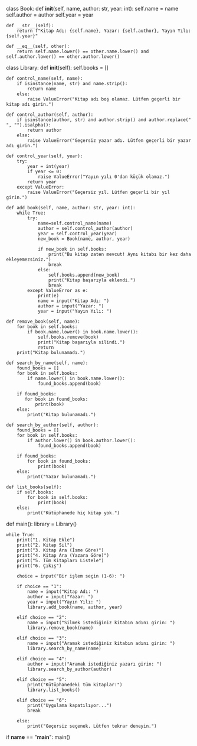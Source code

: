 class Book:
    def __init__(self, name, author: str, year: int):
        self.name = name
        self.author = author
        self.year = year

    def __str__(self):
        return f"Kitap Adı: {self.name}, Yazar: {self.author}, Yayın Yılı: {self.year}"

    def __eq__(self, other):
        return self.name.lower() == other.name.lower() and self.author.lower() == other.author.lower()

class Library:
    def __init__(self):
        self.books = []

    def control_name(self, name):
        if isinstance(name, str) and name.strip():  
            return name
        else:
            raise ValueError("Kitap adı boş olamaz. Lütfen geçerli bir kitap adı girin.")    

    def control_author(self, author):
        if isinstance(author, str) and author.strip() and author.replace(" ", "").isalpha():       
            return author
        else:
            raise ValueError("Geçersiz yazar adı. Lütfen geçerli bir yazar adı girin.")

    def control_year(self, year):
        try:
            year = int(year)
            if year <= 0:
                raise ValueError("Yayın yılı 0'dan küçük olamaz.")
            return year
        except ValueError:
            raise ValueError("Geçersiz yıl. Lütfen geçerli bir yıl girin.")

    def add_book(self, name, author: str, year: int):
        while True:
            try:
                name=self.control_name(name)  
                author = self.control_author(author)  
                year = self.control_year(year)  
                new_book = Book(name, author, year)

                if new_book in self.books:
                    print("Bu kitap zaten mevcut! Aynı kitabı bir kez daha ekleyemezsiniz.")
                    break  
                else:
                    self.books.append(new_book)
                    print("Kitap başarıyla eklendi.")
                    break 
            except ValueError as e:
                print(e)
                name = input("Kitap Adı: ")
                author = input("Yazar: ")
                year = input("Yayın Yılı: ")

    def remove_book(self, name):
        for book in self.books:
            if book.name.lower() in book.name.lower():
                self.books.remove(book)
                print("Kitap başarıyla silindi.")
                return
        print("Kitap bulunamadı.")

    def search_by_name(self, name):
        found_books = []
        for book in self.books:
            if name.lower() in book.name.lower(): 
                found_books.append(book) 

        if found_books:
           for book in found_books:
               print(book)  
        else:
            print("Kitap bulunamadı.")  

    def search_by_author(self, author):
        found_books = []
        for book in self.books:
            if author.lower() in book.author.lower():
                found_books.append(book)

        if found_books:
            for book in found_books:
                print(book)
        else:
            print("Yazar bulunamadı.")

    def list_books(self):
        if self.books:
            for book in self.books:
                print(book)
        else:
            print("Kütüphanede hiç kitap yok.")

def main():
    library = Library()
    
    while True:
        print("1. Kitap Ekle")
        print("2. Kitap Sil")
        print("3. Kitap Ara (İsme Göre)")
        print("4. Kitap Ara (Yazara Göre)")
        print("5. Tüm Kitapları Listele")
        print("6. Çıkış")

        choice = input("Bir işlem seçin (1-6): ")

        if choice == "1":
            name = input("Kitap Adı: ")
            author = input("Yazar: ")
            year = input("Yayın Yılı: ")
            library.add_book(name, author, year)

        elif choice == "2":
            name = input("Silmek istediğiniz kitabın adını girin: ")
            library.remove_book(name)

        elif choice == "3":
            name = input("Aramak istediğiniz kitabın adını girin: ")
            library.search_by_name(name)

        elif choice == "4":
            author = input("Aramak istediğiniz yazarı girin: ")
            library.search_by_author(author)

        elif choice == "5":
            print("Kütüphanedeki tüm kitaplar:")
            library.list_books()

        elif choice == "6":
            print("Uygulama kapatılıyor...")
            break

        else:
            print("Geçersiz seçenek. Lütfen tekrar deneyin.")

if __name__ == "__main__":
    main()

